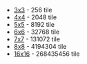 - [3x3](https://garismarvel.github.io/2048/3x3.html) - 256 tile
- [4x4](https://garismarvel.github.io/2048/4x4.html) - 2048 tile
- [5x5](https://garismarvel.github.io/2048/5x5.html) - 8192 tile
- [6x6](https://garismarvel.github.io/2048/6x6.html) - 32768 tile
- [7x7](https://garismarvel.github.io/2048/7x7.html) - 131072 tile
- [8x8](https://garismarvel.github.io/2048/8x8.html) - 4194304 tile
- [16x16](https://garismarvel.github.io/2048/16x16.html) - 268435456 tile

